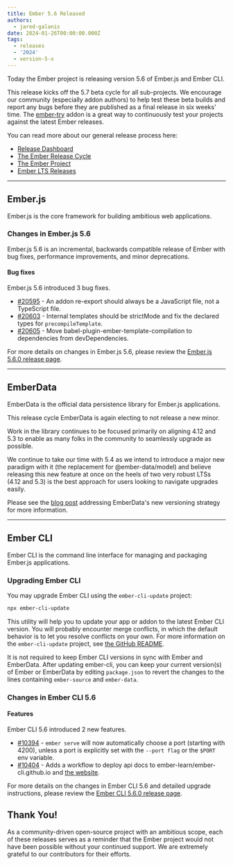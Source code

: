 ```yaml
---
title: Ember 5.6 Released
authors:
  - jared-galanis
date: 2024-01-26T00:00:00.000Z
tags:
  - releases
  - '2024'
  - version-5-x
---
```


Today the Ember project is releasing version 5.6 of Ember.js and Ember CLI.

This release kicks off the 5.7 beta cycle for all sub-projects. We encourage our community (especially addon authors) to help test these beta builds and report any bugs before they are published as a final release in six weeks' time. The [ember-try](https://github.com/ember-cli/ember-try) addon is a great way to continuously test your projects against the latest Ember releases.

You can read more about our general release process here:

- [Release Dashboard](http://emberjs.com/releases/)
- [The Ember Release Cycle](https://blog.emberjs.com/new-ember-release-process/)
- [The Ember Project](https://blog.emberjs.com/ember-project-at-2-0/)
- [Ember LTS Releases](https://blog.emberjs.com/announcing-embers-first-lts/)

---

## Ember.js

Ember.js is the core framework for building ambitious web applications.

### Changes in Ember.js 5.6

Ember.js 5.6 is an incremental, backwards compatible release of Ember with bug fixes, performance improvements, and minor deprecations.

#### Bug fixes

Ember.js 5.6 introduced 3 bug fixes.

- [#20595](https://github.com/emberjs/ember.js/pull/20595) - An addon re-export should always be a JavaScript file, not a TypeScript file.
- [#20603](https://github.com/emberjs/ember.js/pull/20603) - Internal templates should be strictMode and fix the declared types for `precompileTemplate`.
- [#20605](https://github.com/emberjs/ember.js/pull/20605) - Move babel-plugin-ember-template-compilation to dependencies from devDependencies.

For more details on changes in Ember.js 5.6, please review the [Ember.js 5.6.0 release page](https://github.com/emberjs/ember.js/releases/tag/v5.6.0).

---

## EmberData

EmberData is the official data persistence library for Ember.js applications.

This release cycle EmberData is again electing to not release a new minor.

Work in the library continues to be focused primarily on aligning 4.12 and 5.3 to enable as many folks in the community to seamlessly upgrade as possible.

<!-- alex ignore easy -->

We continue to take our time with 5.4 as we intend to introduce a major new paradigm with it (the replacement for @ember-data/model) and believe releasing this new feature at once on the heels of two very robust LTSs (4.12 and 5.3) is the best approach for users looking to navigate upgrades easily.

Please see the [blog post](https://blog.emberjs.com/updates-to-ember-data-versioning-strategy) addressing EmberData's new versioning strategy for more information.

---

## Ember CLI

Ember CLI is the command line interface for managing and packaging Ember.js applications.

### Upgrading Ember CLI

You may upgrade Ember CLI using the `ember-cli-update` project:

```bash
npx ember-cli-update
```

This utility will help you to update your app or addon to the latest Ember CLI version. You will probably encounter merge conflicts, in which the default behavior is to let you resolve conflicts on your own. For more information on the `ember-cli-update` project, see [the GitHub README](https://github.com/ember-cli/ember-cli-update).

It is not required to keep Ember CLI versions in sync with Ember and EmberData. After updating ember-cli, you can keep your current version(s) of Ember or EmberData by editing `package.json` to revert the changes to the lines containing `ember-source` and `ember-data`.

### Changes in Ember CLI 5.6

#### Features

Ember CLI 5.6 introduced 2 new features.

- [#10394](https://github.com/ember-cli/ember-cli/pull/10394) - `ember serve` will now automatically choose a port (starting with 4200), unless a port is explicitly set with the `--port flag` or the `$PORT` env variable.
- [#10404](https://github.com/ember-cli/ember-cli/pull/10404) - Adds a workflow to deploy api docs to ember-learn/ember-cli.github.io and [the website](https://cli.emberjs.com/release/).

For more details on the changes in Ember CLI 5.6 and detailed upgrade
instructions, please review the [Ember CLI 5.6.0 release page](https://github.com/ember-cli/ember-cli/releases/tag/v5.6.0).

## Thank You!

As a community-driven open-source project with an ambitious scope, each of these releases serves as a reminder that the Ember project would not have been possible without your continued support. We are extremely grateful to our contributors for their efforts.
